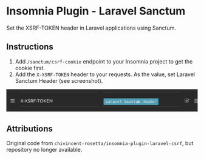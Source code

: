 # Insomnia Plugin - Laravel Sanctum

Set the XSRF-TOKEN header in Laravel applications using Sanctum.

## Instructions

1. Add `/sanctum/csrf-cookie` endpoint to your Insomnia project to get the cookie first.
2. Add the `X-XSRF-TOKEN` header to your requests. As the value, set Laravel Sanctum Header (see screenshot).


![Alt text](insomnia-screen.png?raw=True)

## Attributions
Original code from `chivincent-rosetta/insomnia-plugin-laravel-csrf`, but repository no longer available. 

